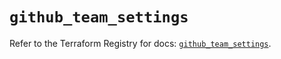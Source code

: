 # `github_team_settings`

Refer to the Terraform Registry for docs: [`github_team_settings`](https://registry.terraform.io/providers/integrations/github/6.2.3/docs/resources/team_settings).
